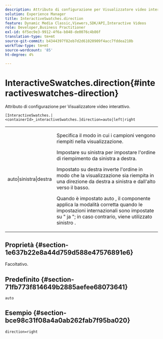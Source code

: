 ```yaml
---
description: Attributo di configurazione per Visualizzatore video interattivo.
solution: Experience Manager
title: InteractiveSwatches.direction
feature: Dynamic Media Classic,Viewers,SDK/API,Interactive Videos
role: Developer,Business Practitioner
exl-id: 6f5ec9e3-9912-4f6a-b848-de0076c4b86f
translation-type: tm+mt
source-git-commit: b4344397f82eb7d2d61020909f4acc7fddea210b
workflow-type: tm+mt
source-wordcount: '85'
ht-degree: 4%

---
```


# InteractiveSwatches.direction{#interactiveswatches-direction}

Attributo di configurazione per Visualizzatore video interattivo.

`[InteractiveSwatches.|<containerId>_interactiveSwatches.]direction=auto|left|right`

<table id="table_441553CD34C94A58A9D7CBF772DEDDB6"> 
 <tbody> 
  <tr> 
   <td colname="col1"> <p> <span class="codeph"> auto|sinistra|destra  </span> </p> </td> 
   <td colname="col2"> <p> Specifica il modo in cui i campioni vengono riempiti nella visualizzazione. </p> <p>Impostare su <span class="codeph"> sinistra </span> per impostare l'ordine di riempimento da sinistra a destra. </p> <p>Impostato su <span class="codeph"> destra </span> inverte l'ordine in modo che la visualizzazione sia riempita in una direzione da destra a sinistra e dall'alto verso il basso. </p> <p>Quando è impostato <span class="codeph"> auto </span>, il componente applica la modalità corretta quando le impostazioni internazionali sono impostate su " <span class="codeph"> ja </span>"; in caso contrario, viene utilizzato <span class="codeph"> sinistro </span>. </p> </td> 
  </tr> 
 </tbody> 
</table>

## Proprietà {#section-1e637b22e8a44d759d588e47576891e6}

Facoltativo.

## Predefinito {#section-71fb773f814649b2885aefee68073641}

`auto`

## Esempio {#section-bce98c31f08a4a0ab262fab7f95ba020}

```
direction=right
```

